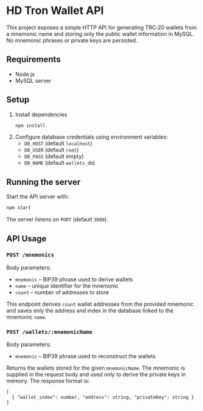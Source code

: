 # HD Tron Wallet API

This project exposes a simple HTTP API for generating TRC‑20 wallets from a mnemonic name and storing only the public wallet information in MySQL. No mnemonic phrases or private keys are persisted.

## Requirements
- Node.js
- MySQL server

## Setup
1. Install dependencies
   ```bash
   npm install
   ```
2. Configure database credentials using environment variables:
   - `DB_HOST` (default `localhost`)
   - `DB_USER` (default `root`)
   - `DB_PASS` (default empty)
   - `DB_NAME` (default `wallets_db`)

## Running the server
Start the API server with:
```bash
npm start
```
The server listens on `PORT` (default `3000`).

## API Usage

### `POST /mnemonics`

Body parameters:
- `mnemonic` – BIP39 phrase used to derive wallets
- `name` – unique identifier for the mnemonic
- `count` – number of addresses to store

This endpoint derives `count` wallet addresses from the provided mnemonic and
saves only the address and index in the database linked to the mnemonic `name`.

### `POST /wallets/:mnemonicName`

Body parameters:
- `mnemonic` – BIP39 phrase used to reconstruct the wallets

Returns the wallets stored for the given `mnemonicName`. The mnemonic is
supplied in the request body and used only to derive the private keys in
memory.
The response format is:

```
[
  { "wallet_index": number, "address": string, "privateKey": string }
]
```
